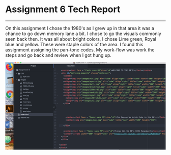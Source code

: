  # Assignment 6 Tech Report
----------------------------------------
On this assignment I chose the 1980's as I grew up in that area it was a chance to go down memory lane a bit. I chose to go the visuals commonly seen back then. It was all about bright colors, I chose Lime green, Royal blue and yellow. These were staple colors of the area. I found this assignment assigning the pan-tone codes. My work-flow was work the steps and go back and review when I got hung up.



![screenshot](./images/screen.png)
